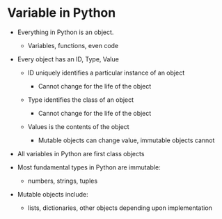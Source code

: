 # Variable in Python

- Everything in Python is an object.
  - Variables, functions, even code

- Every object has an ID, Type, Value
  - ID uniquely identifies a particular instance of an object
    - Cannot change for the life of the object
  
  - Type identifies the class of an object
    - Cannot change for the life of the object

  - Values is the contents of the object
    - Mutable objects can change value, immutable objects cannot

- All variables in Python are first class objects

- Most fundamental types in Python are immutable:
  - numbers, strings, tuples

- Mutable objects include:
  - lists, dictionaries, other objects depending upon implementation
